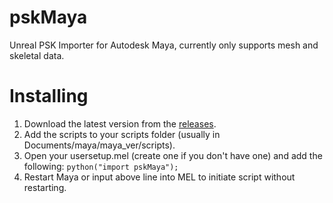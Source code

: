 # pskMaya
Unreal PSK Importer for Autodesk Maya, currently only supports mesh and skeletal data.

# Installing
1. Download the latest version from the [releases](https://github.com/Scobalula/pskMaya/releases).
2. Add the scripts to your scripts folder (usually in Documents/maya/maya_ver/scripts).
3. Open your usersetup.mel (create one if you don't have one) and add the following:
`python("import pskMaya");`
4. Restart Maya or input above line into MEL to initiate script without restarting.


